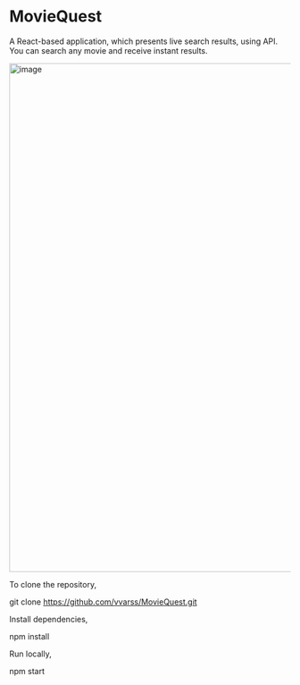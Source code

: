 # MovieQuest
A React-based application, which presents live search results, using API.
You can search any movie and receive instant results.


<img width="1436" height="910" alt="image" src="https://github.com/user-attachments/assets/61bc0f23-fe8c-4729-9aa5-fb88a96ffd0f" />


To clone the repository,

git clone https://github.com/vvarss/MovieQuest.git

Install dependencies,

npm install

Run locally,

npm start
